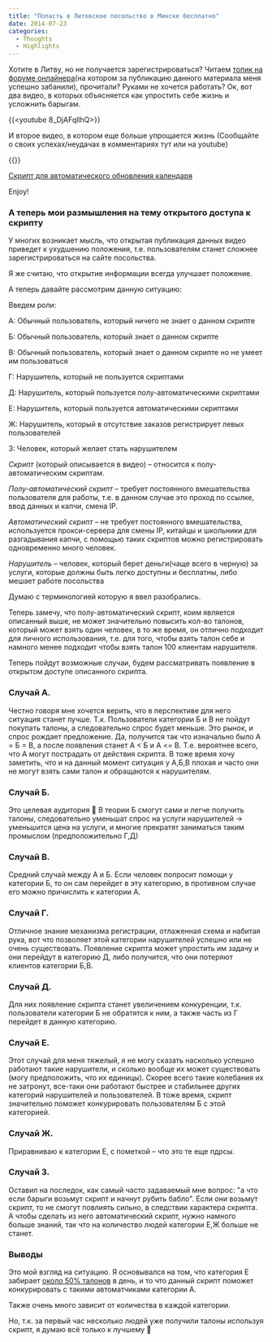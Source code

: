 ```yaml
---
title: "Попасть в Литовское посольство в Минске бесплатно"
date: 2014-07-23
categories:
  - Thoughts
  - Highlights
---
```


Хотите в Литву, но не получается зарегистрироваться? Читаем [топик на форуме онлайнера](https://forum.onliner.by/viewtopic.php?t=6240712)(на котором за публикацию данного материала меня успешно забанили), прочитали? Руками не хочется работать? Ок, вот два видео, в которых объясняется как упростить себе жизнь и усложнить барыгам.

{{<youtube 8_DjAFqllhQ>}}

И второе видео, в котором еще больше упрощается жизнь (Сообщайте о своих успехах/неудачах в комментариях тут или на youtube)

{{<youtube Ck9YRJkGg28>}}

[Скрипт для автоматического обновления календаря](http://pastebin.com/ezWH3pgS)

Enjoy!

### А теперь мои размышления на тему открытого доступа к скрипту

У многих возникает мысль, что открытая публикация данных видео приведет к ухудшению положения, т.е. пользователям станет сложнее зарегистрироваться на сайте посольства.

Я же считаю, что открытие информации всегда улучшает положение.

А теперь давайте рассмотрим данную ситуацию:

Введем роли:

А: Обычный пользователь, который ничего не знает о данном скрипте
  
Б: Обычный пользователь, который знает о данном скрипте
  
В: Обычный пользователь, который знает о данном скрипте но не умеет им пользоваться
  
Г: Нарушитель, который не пользуется скриптами
  
Д: Нарушитель, который пользуется полу-автоматическими скриптами
  
Е: Нарушитель, который пользуется автоматическими скриптами
  
Ж: Нарушитель, который в отсутствие заказов регистрирует левых пользователей
  
З: Человек, который желает стать нарушителем

_Скрипт_ (который описывается в видео) – относится к полу-автоматическим скриптам.
  
_Полу-автоматический скрипт_ – требует постоянного вмешательства пользователя для работы, т.е. в данном случае это проход по ссылке, ввод данных и капчи, смена IP.
  
_Автоматический скрипт_ – не требует постоянного вмешательства, используется прокси-сервера для смены IP, китайцы и школьники для разгадывания капчи, с помощью таких скриптов можно регистрировать одновременно много человек.
  
_Нарушитель_ – человек, который берет деньги(чаще всего в черную) за услуги, которые должны быть легко доступны и бесплатны, либо мешает работе посольства

Думаю с терминологией которую я ввел разобрались.

Теперь замечу, что полу-автоматический скрипт, коим является описанный выше, не может значительно повысить кол-во талонов, который может взять один человек, в то же время, он отлично подходит для личного использования, т.е. для того, чтобы взять талон себе и намного менее подходит чтобы взять талон 100 клиентам нарушителя. 

Теперь пойдут возможные случаи, будем рассматривать появление в открытом доступе описанного скрипта.

### Случай А.

Честно говоря мне хочется верить, что в перспективе для него ситуация станет лучше. Т.к. Пользователи категории Б и В не пойдут покупать талоны, а следовательно спрос будет меньше. Это рынок, и спрос рождает предложение. Да, получится так что изначально было A = Б = В, а после появления станет А < Б и А <= В. Т.е. вероятнее всего, что А могут пострадать от действия скрипта. В тоже время хочу заметить, что и на данный момент ситуация у А,Б,В плохая и часто они не могут взять сами талон и обращаются к нарушителям. 

### Случай Б.

Это целевая аудитория 🙂 В теории Б смогут сами и легче получить талоны, следовательно уменьшат спрос на услуги нарушителей -> уменьшится цена на услуги, и многие прекратят заниматься таким промыслом (предположительно Г,Д)

### Случай В.

Средний случай между А и Б. Если человек попросит помощи у категории Б, то он сам перейдет в эту категорию, в противном случае его можно причислить к категории А.

### Случай Г.

Отличное знание механизма регистрации, отлаженная схема и набитая рука, вот что позволяет этой категории нарушителей успешно или не очень существовать. Появление скрипта может упростить им задачу и они перейдут в категорию Д, либо получится, что они потеряют клиентов категории Б,В. 

### Случай Д.

Для них появление скрипта станет увеличением конкуренции, т.к. пользователи категории Б не обратятся к ним, а также часть из Г перейдет в данную категорию. 

### Случай Е.

Этот случай для меня тяжелый, я не могу сказать насколько успешно работают такие нарушители, и сколько вообще их может существовать (могу предположить, что их единицы). Скорее всего такие колебания их не затронут, все-таки они работают быстрее и стабильнее других категорий нарушителей и пользователей. В тоже время, скрипт значительно поможет конкурировать пользователям Б с этой категорией.

### Случай Ж.

Приравниваю к категории Е, с пометкой – что это те еще пдрсы.

### Случай З.

Оставил на последок, как самый часто задаваемый мне вопрос: "а что если барыги возьмут скрипт и начнут рубить бабло". Если они возьмут скрипт, то не смогут повлиять сильно, в следствии характера скрипта. А чтобы сделать из него автоматический скрипт, нужно намного больше знаний, так что на количество людей категории Е,Ж больше не станет.

### Выводы

Это мой взгляд на ситуацию. Я основывался на том, что категория Е забирает [около 50% талонов](http://news.tut.by/society/399345.html) в день, и то что данный скрипт поможет конкурировать с такими автоматчиками категории А.

Также очень много зависит от количества в каждой категории.

Но, т.к. за первый час несколько людей уже получили талоны используя скрипт, я думаю всё только к лучшему 🙂

